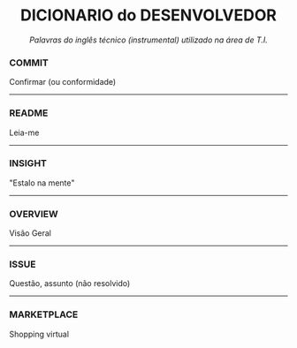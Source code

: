 <h1 align="center">DICIONARIO do DESENVOLVEDOR</h1>
<p align="center"><i>Palavras do inglês técnico (instrumental) utilizado na área de T.I.</i></p>

<h3>COMMIT</h3>
  <p>Confirmar (ou conformidade)</p>
<hr>
<h3>README</h3>
  <p>Leia-me</p>
<hr>
<h3>INSIGHT</h3>
  <p>"Estalo na mente"</p>
<hr>
<h3>OVERVIEW</h3>
  <p>Visão Geral</p>
<hr>
<h3>ISSUE</h3>
  <p>Questão, assunto (não resolvido)</p>
<hr>
<h3>MARKETPLACE</h3>
  <p>Shopping virtual</p>
